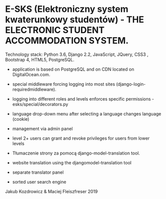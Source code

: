 # E-SKS (Elektroniczny system kwaterunkowy studentów) - THE ELECTRONIC STUDENT ACCOMMODATION SYSTEM.

Technology stack: Python 3.6, Django 2.2, JavaScript, JQuery, CSS3 , Bootstrap 4, HTML5, PostgreSQL.


- application is based on PostgreSQL and on CDN located on DigitalOcean.com.

- special middleware forcing logging into most sites (django-login-requiredmiddleware).

- logging into different roles and levels enforces specific permissions -  esks/special/decorators.py

- language drop-down menu after selecting a language changes language (cookie)

- management via admin panel

- level 2+ users can grant and revoke privileges for users from lower levels

- Tłumaczenie strony za pomocą django-model-translation tool.

- website translation using the djangomodel-translation tool

- separate translator panel

- sorted user search engine


Jakub Kozdrowicz & Maciej Fleiszfreser 2019
